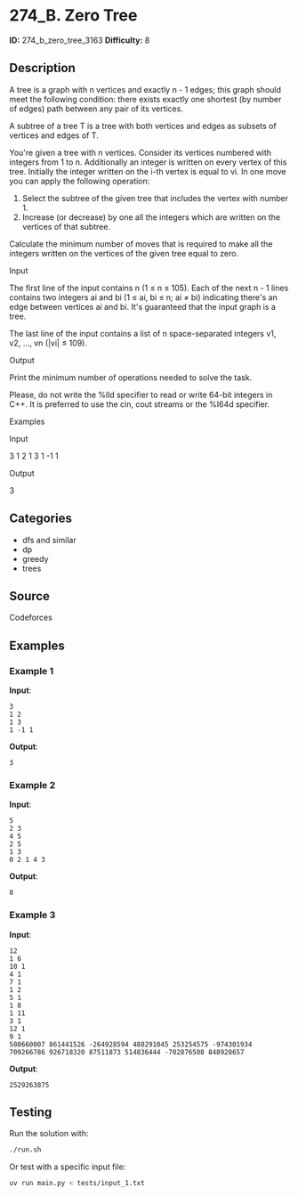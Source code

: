 # 274_B. Zero Tree

**ID:** 274_b_zero_tree_3163
**Difficulty:** 8

## Description

A tree is a graph with n vertices and exactly n - 1 edges; this graph should meet the following condition: there exists exactly one shortest (by number of edges) path between any pair of its vertices.

A subtree of a tree T is a tree with both vertices and edges as subsets of vertices and edges of T.

You're given a tree with n vertices. Consider its vertices numbered with integers from 1 to n. Additionally an integer is written on every vertex of this tree. Initially the integer written on the i-th vertex is equal to vi. In one move you can apply the following operation:

  1. Select the subtree of the given tree that includes the vertex with number 1. 
  2. Increase (or decrease) by one all the integers which are written on the vertices of that subtree. 



Calculate the minimum number of moves that is required to make all the integers written on the vertices of the given tree equal to zero.

Input

The first line of the input contains n (1 ≤ n ≤ 105). Each of the next n - 1 lines contains two integers ai and bi (1 ≤ ai, bi ≤ n; ai ≠ bi) indicating there's an edge between vertices ai and bi. It's guaranteed that the input graph is a tree. 

The last line of the input contains a list of n space-separated integers v1, v2, ..., vn (|vi| ≤ 109).

Output

Print the minimum number of operations needed to solve the task.

Please, do not write the %lld specifier to read or write 64-bit integers in С++. It is preferred to use the cin, cout streams or the %I64d specifier.

Examples

Input

3
1 2
1 3
1 -1 1


Output

3

## Categories

- dfs and similar
- dp
- greedy
- trees

## Source

Codeforces

## Examples

### Example 1

**Input**:
```
3
1 2
1 3
1 -1 1
```

**Output**:
```
3
```

### Example 2

**Input**:
```
5
2 3
4 5
2 5
1 3
0 2 1 4 3
```

**Output**:
```
8
```

### Example 3

**Input**:
```
12
1 6
10 1
4 1
7 1
1 2
5 1
1 8
1 11
3 1
12 1
9 1
580660007 861441526 -264928594 488291045 253254575 -974301934 709266786 926718320 87511873 514836444 -702876508 848928657
```

**Output**:
```
2529263875
```


## Testing

Run the solution with:

```bash
./run.sh
```

Or test with a specific input file:

```bash
uv run main.py < tests/input_1.txt
```
